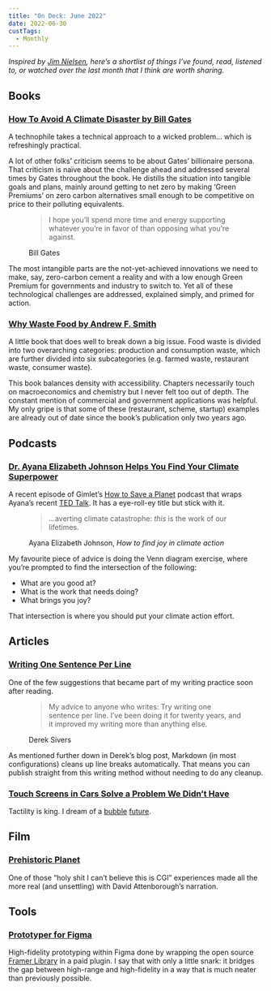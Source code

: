 ```yaml
---
title: "On Deck: June 2022"
date: 2022-06-30
custTags:
  - Monthly
---
```


_Inspired by [Jim Nielsen](https://blog.jim-nielsen.com/2022/reading-notes-may/), here’s a shortlist of things I’ve found, read, listened to, or watched over the last month that I think are worth sharing._


## Books

### [How To Avoid A Climate Disaster by Bill Gates](https://literal.club/danny/book/how-to-avoid-a-climate-disaster-v3hff)

A technophile takes a technical approach to a wicked problem… which is refreshingly practical.

A lot of other folks’ criticism seems to be about Gates’ billionaire persona. That criticism is naïve about the challenge ahead and addressed several times by Gates throughout the book. He distills the situation into tangible goals and plans, mainly around getting to net zero by making ‘Green Premiums’ on zero carbon alternatives small enough to be competitive on price to their polluting equivalents.

<figure class="quote">
  <blockquote>
  <p>I hope you’ll spend more time and energy supporting whatever you’re in favor of than opposing what you’re against.</p>
  </blockquote>
  <figcaption>
    Bill Gates
  </figcaption>
</figure>

The most intangible parts are the not-yet-achieved innovations we need to make, say, zero-carbon cement a reality and with a low enough Green Premium for governments and industry to switch to. Yet all of these technological challenges are addressed, explained simply, and primed for action.


### [Why Waste Food by Andrew F. Smith](https://literal.club/danny/book/andrew-f-smith-why-waste-food-oi3on)

A little book that does well to break down a big issue. Food waste is divided into two overarching categories: production and consumption waste, which are further divided into six subcategories (e.g. farmed waste, restaurant waste, consumer waste).

This book balances density with accessibility. Chapters necessarily touch on macroeconomics and chemistry but I never felt too out of depth. The constant mention of commercial and government applications was helpful. My only gripe is that some of these (restaurant, scheme, startup) examples are already out of date since the book’s publication only two years ago.

## Podcasts
### [Dr. Ayana Elizabeth Johnson Helps You Find Your Climate Superpower](https://open.spotify.com/episode/0dMgoqHF6HuLdx71S4rkVr?si=p_57mGIPQ0-WgCzpwMgZWA&context=spotify%3Ashow%3A1KzrasExlM5dgMYwgFHns6)
A recent episode of Gimlet’s [How to Save a Planet](https://open.spotify.com/show/1KzrasExlM5dgMYwgFHns6?si=4a642925f0414b46) podcast that wraps Ayana’s recent [TED Talk](https://www.ted.com/talks/ayana_elizabeth_johnson_how_to_find_joy_in_climate_action). It has a eye-roll-ey title but stick with it.

<figure class="quote">
  <blockquote>
  <p>...averting climate catastrophe: <em>this</em> is the work of our lifetimes.</p>
  </blockquote>
  <figcaption>
    Ayana Elizabeth Johnson, <cite>How to find joy in climate action</cite>
  </figcaption>
</figure>

My favourite piece of advice is doing the Venn diagram exercise, where you’re prompted to find the intersection of the following:

- What are you good at?
- What is the work that needs doing?
- What brings you joy?

That intersection is where you should put your climate action effort.



## Articles

### [Writing One Sentence Per Line](https://sive.rs/1s)

One of the few suggestions that became part of my writing practice soon after reading.

<figure class="quote">
  <blockquote>
  <p>My advice to anyone who writes: Try writing one sentence per line. I’ve been doing it for twenty years, and it improved my writing more than anything else.</p>
  </blockquote>
  <figcaption>
    Derek Sivers
  </figcaption>
</figure>

As mentioned further down in Derek’s blog post, Markdown (in most configurations) cleans up line breaks automatically. That means you can publish straight from this writing method without needing to do any cleanup.

### [Touch Screens in Cars Solve a Problem We Didn’t Have](https://www.nytimes.com/2022/05/23/opinion/touch-screens-cars.html)
Tactility is king. I dream of a [bubble](https://www.youtube.com/watch?v=gGA5ypnhMTg) [future](https://www.vox.com/2015/2/12/11558964/the-phorm-keyboard-bubbles-up-when-you-need-it-disappears-when-you).

## Film

### [Prehistoric Planet](https://tv.apple.com/au/show/prehistoric-planet/umc.cmc.4lh4bmztauvkooqz400akxav)

One of those “holy shit I can’t believe this is CGI” experiences made all the more real (and unsettling) with David Attenborough’s narration.

## Tools

### [Prototyper for Figma](https://prototyper.design/)

High-fidelity prototyping within Figma done by wrapping the open source [Framer Library](https://github.com/koenbok/Framer) in a paid plugin. I say that with only a little snark: it bridges the gap between high-range and high-fidelity in a way that is much neater than previously possible.
